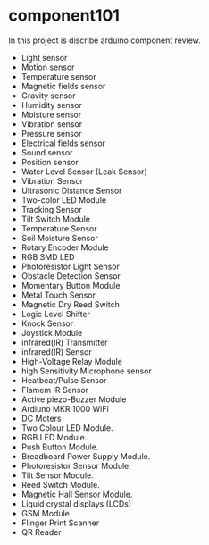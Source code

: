 # component101

In this project is discribe  arduino component review.

- Light  sensor
- Motion  sensor
- Temperature  sensor
- Magnetic fields  sensor
- Gravity  sensor
- Humidity  sensor
- Moisture  sensor
- Vibration  sensor
- Pressure  sensor
- Electrical fields sensor
- Sound sensor
- Position sensor
- Water Level Sensor (Leak Sensor)
- 	Vibration Sensor
- Ultrasonic Distance Sensor
- Two-color LED Module
- Tracking Sensor
- Tilt Switch Module
- Temperature Sensor
- Soil Moisture Sensor
- Rotary Encoder Module
- RGB SMD LED
- Photoresistor Light Sensor
- 	Obstacle Detection Sensor
- 	Momentary Button Module
- Metal Touch Sensor
- 	Magnetic Dry Reed Switch
- Logic Level Shifter
- 	Knock Sensor
-	Joystick Module
- infrared(IR) Transmitter
- infrared(IR) Sensor
- High-Voltage Relay Module
- high Sensitivity Microphone sensor
- Heatbeat/Pulse Sensor
- Flamem IR Sensor
- Active piezo-Buzzer Module
- Ardiuno MKR 1000 WiFi
- DC Moters
- Two Colour LED Module.
- RGB LED Module.
- Push Button Module.
- Breadboard Power Supply Module.
- Photoresistor Sensor Module.
- Tilt Sensor Module.
- Reed Switch Module.
- Magnetic Hall Sensor Module.
- Liquid crystal displays (LCDs)
- GSM Module
- Flinger Print Scanner
- QR Reader
